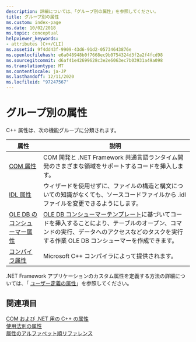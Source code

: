 ```yaml
---
description: 詳細については、「グループ別の属性」を参照してください。
title: グループ別の属性
ms.custom: index-page
ms.date: 10/02/2018
ms.topic: conceptual
helpviewer_keywords:
- attributes [C++/CLI]
ms.assetid: 9f4dd43f-9909-43d6-91d2-05734643876e
ms.openlocfilehash: e6a048948b0f7668ec9b0754324d3f2a2f4fcd98
ms.sourcegitcommit: d6af41e42699628c3e2e6063ec7b03931a49a098
ms.translationtype: MT
ms.contentlocale: ja-JP
ms.lasthandoff: 12/11/2020
ms.locfileid: "97247567"
---
```

# <a name="attributes-by-group"></a>グループ別の属性

C++ 属性は、次の機能グループに分類されます。

|属性|説明|
|---------------|-----------------|
|[COM 属性](com-attributes.md)|COM 開発と .NET Framework 共通言語ランタイム開発のさまざまな領域をサポートするコードを挿入します。|
|[IDL 属性](idl-attributes.md)|ウィザードを使用せずに、ファイルの構造と構文についての知識がなくても、ソースコードファイルから .idl ファイルを変更できるようにします。|
|[OLE DB のコンシューマー属性](ole-db-consumer-attributes.md)|[OLE DB コンシューマーテンプレート](../../data/oledb/ole-db-consumer-templates-reference.md)に基づいてコードを挿入することにより、テーブルのオープン、コマンドの実行、データへのアクセスなどのタスクを実行する作業 OLE DB コンシューマーを作成できます。|
|[コンパイラ属性](compiler-attributes.md)|Microsoft C++ コンパイラによって提供されます。|

.NET Framework アプリケーションのカスタム属性を定義する方法の詳細については、「 [ユーザー定義の属性](../../extensions/user-defined-attributes-cpp-component-extensions.md)」を参照してください。

## <a name="see-also"></a>関連項目

[COM および .NET 用の C++ の属性](cpp-attributes-com-net.md)<br/>
[使用法別の属性](attributes-by-usage.md)<br/>
[属性のアルファベット順リファレンス](attributes-alphabetical-reference.md)
